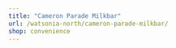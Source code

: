 ```yaml
---
title: "Cameron Parade Milkbar"
url: /watsonia-north/cameron-parade-milkbar/
shop: convenience
---
```

